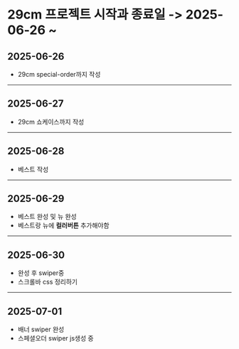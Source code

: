 # 29cm 프로젝트 시작과 종료일 -> 2025-06-26 ~ 
## 2025-06-26
* 29cm special-order까지 작성
----
## 2025-06-27
* 29cm 쇼케이스까지 작성
----
## 2025-06-28
* 베스트 작성
----
## 2025-06-29
* 베스트 완성 및 뉴 완성
* 베스트랑 뉴에 **컬러버튼** 추가해야함
----
## 2025-06-30
* 완성 후 swiper중
* 스크롤바 css 정리하기
----
## 2025-07-01
* 배너 swiper 완성
* 스페셜오더 swiper js생성 중